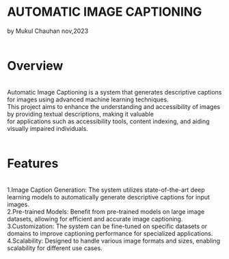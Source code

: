 # AUTOMATIC IMAGE CAPTIONING
by Mukul Chauhan nov,2023
</br>
</br>
 # Overview
</br>
Automatic Image Captioning is a system that generates descriptive captions for images using advanced machine learning techniques. 
</br>
This project aims to enhance the understanding and accessibility of images by providing textual descriptions, making it valuable 
</br>
for applications such as accessibility tools, content indexing, and aiding visually impaired individuals.
</br>
</br>

# Features
</br>
1.Image Caption Generation: The system utilizes state-of-the-art deep learning models to automatically generate descriptive captions for input images.
</br>
2.Pre-trained Models: Benefit from pre-trained models on large image datasets, allowing for efficient and accurate image captioning.
</br>
3.Customization: The system can be fine-tuned on specific datasets or domains to improve captioning performance for specialized applications.
</br>
4.Scalability: Designed to handle various image formats and sizes, enabling scalability for different use cases.
